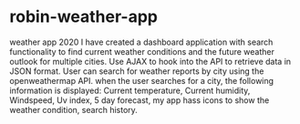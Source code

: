 # robin-weather-app
weather app 2020
I have created a dashboard application with search functionality to find current weather conditions and the future weather outlook for multiple cities. Use AJAX to hook into the API to retrieve data in JSON format. User can search for weather reports by city using the openweathermap API. when the user searches for a city, the following information is displayed: Current temperature, Current humidity, Windspeed, Uv index, 5 day forecast, my app hass icons to show the weather condition, search history.
